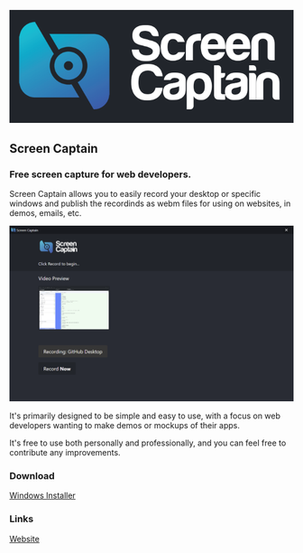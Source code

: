![Screen Captain](https://github.com/dbfx/screencaptain/raw/master/images/logo.png "Screen Captain")

## Screen Captain
### Free screen capture for web developers.

Screen Captain allows you to easily record your desktop or specific windows and publish the recordinds as webm files for using on websites, in demos, emails, etc. 

![Screen Captain](https://github.com/dbfx/screencaptain/raw/master/images/screenshot.png "Screen Captain")

It's primarily designed to be simple and easy to use, with a focus on web developers wanting to make demos or mockups of their apps. 

It's free to use both personally and professionally, and you can feel free to contribute any improvements. 

### Download
[Windows Installer](https://blakey.co/screencaptain/downloads/windows)


### Links
[Website](https://blakey.co/screencaptain)


